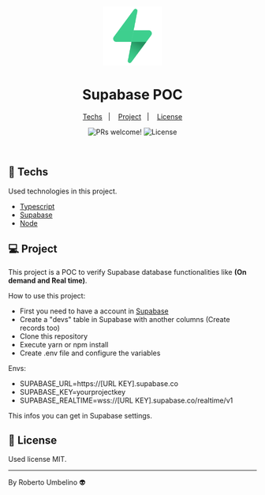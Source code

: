 <p align="center">
  <img alt="Mono Repo" width="120" title="Mono Repo" src=".github/icon.png" />
</p>

<h1 align="center">Supabase POC</h1>

<p align="center">
  <a href="#-techs">Techs</a>&nbsp;&nbsp;&nbsp;|&nbsp;&nbsp;&nbsp;
  <a href="#-project">Project</a>&nbsp;&nbsp;&nbsp;|&nbsp;&nbsp;&nbsp;
  <a href="#-license">License</a>
</p>

<p align="center">
 <img src="https://img.shields.io/static/v1?label=PRs&message=welcome&color=8257E5&labelColor=000000" alt="PRs welcome!" />

  <img alt="License" src="https://img.shields.io/static/v1?label=license&message=MIT&color=8257E5&labelColor=000000">
</p>

<br>

## 🚀 Techs

Used technologies in this project.

- [Typescript](https://www.typescriptlang.org/)
- [Supabase](https://app.supabase.io/)
- [Node](https://nodejs.org/en/)

## 💻 Project

This project is a POC to verify Supabase database functionalities like **(On demand and Real time)**.

How to use this project:

- First you need to have a account in [Supabase](https://app.supabase.io/)
- Create a "devs" table in Supabase with another columns (Create records too)
- Clone this repository
- Execute yarn or npm install
- Create .env file and configure the variables

Envs:
- SUPABASE_URL=https://[URL KEY].supabase.co
- SUPABASE_KEY=yourprojectkey
- SUPABASE_REALTIME=wss://[URL KEY].supabase.co/realtime/v1

This infos you can get in Supabase settings.


## 📝 License

Used license MIT.

---

By Roberto Umbelino 👽
